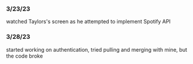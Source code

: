 ### 3/23/23

watched Taylors's screen as he attempted to implement Spotify API


### 3/28/23

started working on authentication, tried pulling and merging with mine, but the code broke